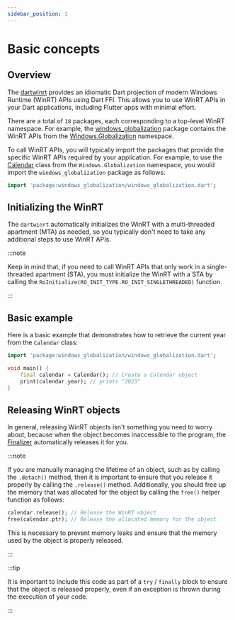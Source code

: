```yaml
---
sidebar_position: 1
---
```


# Basic concepts

## Overview

The [dartwinrt](https://github.com/dart-windows/dartwinrt) provides an
idiomatic Dart projection of modern Windows Runtime (WinRT) APIs using Dart
FFI. This allows you to use WinRT APIs in your Dart applications, including
Flutter apps with minimal effort.

There are a total of `18` packages, each corresponding to a top-level WinRT
namespace. For example, the [windows_globalization](https://pub.dev/packages/windows_globalization) package contains the WinRT APIs from the
[Windows.Globalization](https://learn.microsoft.com/en-us/uwp/api/windows.globalization) namespace.

To call WinRT APIs, you will typically import the packages that provide the
specific WinRT APIs required by your application. For example, to use the
[Calendar](https://learn.microsoft.com/en-us/uwp/api/windows.globalization.calendar)
class from the `Windows.Globalization` namespace, you would import the `windows_globalization` package as follows:

```dart
import 'package:windows_globalization/windows_globalization.dart';
```

## Initializing the WinRT

The `dartwinrt` automatically initializes the WinRT with a multi-threaded
apartment (MTA) as needed, so you typically don't need to take any additional
steps to use WinRT APIs.

:::note

Keep in mind that, if you need to call WinRT APIs that only work in a
single-threaded apartment (STA), you must initialize the WinRT with a STA by
calling the `RoInitialize(RO_INIT_TYPE.RO_INIT_SINGLETHREADED)` function.

:::

## Basic example

Here is a basic example that demonstrates how to retrieve the current year from
the `Calendar` class:

```dart
import 'package:windows_globalization/windows_globalization.dart';

void main() {
	final calendar = Calendar(); // Create a Calendar object
	print(calendar.year); // prints "2023"
}
```

## Releasing WinRT objects

In general, releasing WinRT objects isn't something you need to worry about,
because when the object becomes inaccessible to the program, the
[Finalizer](https://api.dart.dev/stable/dart-core/Finalizer-class.html)
automatically releases it for you.

:::note

If you are manually managing the lifetime of an object, such as by calling the
`.detach()` method, then it is important to ensure that you release it properly
by calling the `.release()` method. Additionally, you should free up the memory
that was allocated for the object by calling the `free()` helper function as
follows:

```dart
calendar.release(); // Release the WinRT object
free(calendar.ptr); // Release the allocated memory for the object
```

This is necessary to prevent memory leaks and ensure that the memory used by
the object is properly released.

:::

:::tip

It is important to include this code as part of a `try` / `finally` block to
ensure that the object is released properly, even if an exception is thrown
during the execution of your code.

:::
